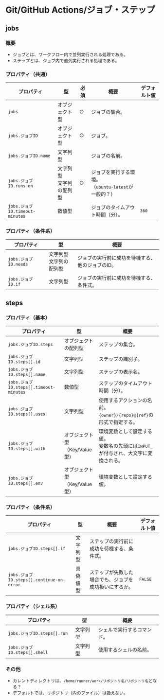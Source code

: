 # Git/GitHub Actions/ジョブ・ステップ

## jobs

### 概要

- ジョブとは、ワークフロー内で並列実行される処理である。
- ステップとは、ジョブ内で直列実行される処理である。

### プロパティ（共通）

| プロパティ                      | 型                           | 必須 | 概要                                                      | デフォルト値 |
| ------------------------------- | ---------------------------- | ---- | --------------------------------------------------------- | ------------ |
| `jobs`                          | オブジェクト型               | ○    | ジョブの集合。                                            |              |
| `jobs.ジョブID`                 | オブジェクト型               | ○    | ジョブ。                                                  |              |
| `jobs.ジョブID.name`            | 文字列型                     |      | ジョブの名前。                                            |              |
| `jobs.ジョブID.runs-on`         | 文字列型<br />文字列の配列型 | ○    | ジョブを実行する環境。<br />（`ubuntu-latest`が一般的？） |              |
| `jobs.ジョブID.timeout-minutes` | 数値型                       |      | ジョブのタイムアウト時間（分）。                          | `360`        |

### プロパティ（条件系）

| プロパティ            | 型                           | 概要                                             |
| --------------------- | ---------------------------- | ------------------------------------------------ |
| `jobs.ジョブID.needs` | 文字列型<br />文字列の配列型 | ジョブの実行前に成功を待機する、他のジョブのID。 |
| `jobs.ジョブID.if`    | 文字列型                     | ジョブの実行前に成功を待機する、条件式。         |

## steps

### プロパティ（基本）

| プロパティ                              | 型                                  | 概要                                                         |
| --------------------------------------- | ----------------------------------- | ------------------------------------------------------------ |
| `jobs.ジョブID.steps`                   | オブジェクトの配列型                | ステップの集合。                                             |
| `jobs.ジョブID.steps[].id`              | 文字列型                            | ステップの識別子。                                           |
| `jobs.ジョブID.steps[].name`            | 文字列型                            | ステップの表示名。                                           |
| `jobs.ジョブID.steps[].timeout-minutes` | 数値型                              | ステップのタイムアウト時間（分）。                           |
| `jobs.ジョブID.steps[].uses`            | 文字列型                            | 使用するアクションの名前。<br />`{owner}/{repo}@{ref}`の形式で指定する。 |
| `jobs.ジョブID.steps[].with`            | オブジェクト型<br />（Key/Value型） | 環境変数として設定する値。<br />変数名の先頭には`INPUT_`が付与され、大文字に変換される。 |
| `jobs.ジョブID.steps[].env`             | オブジェクト型<br />（Key/Value型） | 環境変数として設定する値。                                   |

### プロパティ（条件系）

| プロパティ                                | 型       | 概要                                                   | デフォルト値 |
| ----------------------------------------- | -------- | ------------------------------------------------------ | ------------ |
| `jobs.ジョブID.steps[].if`                | 文字列型 | ステップの実行前に成功を待機する、条件式。             |              |
| `jobs.ジョブID.steps[].continue-on-error` | 真偽値型 | ステップが失敗した場合でも、ジョブを成功扱いにするか。 | `FALSE`      |

### プロパティ（シェル系）

| プロパティ                    | 型       | 概要                       |
| ----------------------------- | -------- | -------------------------- |
| `jobs.ジョブID.steps[].run`   | 文字列型 | シェルで実行するコマンド。 |
| `jobs.ジョブID.steps[].shell` | 文字列型 | 使用するシェルの名前。     |

### その他

- カレントディレクトリは、`/home/runner/work/リポジトリ名/リポジトリ名`となる？
- デフォルトでは、リポジトリ（内のファイル）は扱えない。
